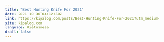 ```yaml
---
title: "Best Hunting Knife For 2021"
date: 2021-10-30T04:12:50Z
link: https://kipalog.com/posts/Best-Hunting-Knife-For-2021?utm_medium=RSS&utm_source=news.12bit.vn
site: kipalog.com
language: Vietnamese
draft: false
---
```

